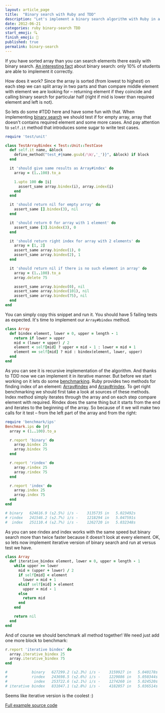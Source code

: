 ```yaml
---
layout: article_page
title:  "Binary search with Ruby and TDD"
description: "Let's implement a binary search algorithm with Ruby in a TDD fashion, add a bunch of different implementations and benchmark them."
date: 2012-06-21
categories: ruby binary-search TDD
start_emoji: 🔍
finish_emoji: 💎
published: true
permalink: binary-search
---
```


If you have sorted array than you can search elements there easily with binary search. [An interesting fact](http://en.wikipedia.org/wiki/Binary_search_algorithm#Implementation_issues) about binary search: only 10% of students are able to implement it correctly.

<!--more-->

How does it work? Since the array is sorted (from lowest to highest) on each step we can split array in two parts and than compare middle element with element we are looking for – returning element if they coincide and calling binary search for particular half (right if mid is lower than required element and left is not).

So lets do some #TDD here and have some fun with that. When implementing [binary search](http://en.wikipedia.org/wiki/Binary_search_algorithm) we should test if for empty array, array that doesn't contains required element and some more cases. And pay attention to `self.it` method that introduces some sugar to write test cases.

~~~ruby
require 'test/unit'

class TestArrayBindex < Test::Unit::TestCase
  def self.it name, &block
    define_method("test_#{name.gsub(/\W/,'_')}", &block) if block
  end

  it 'should give same results as Array#index' do
    array = (1..100).to_a

    1.upto 100 do |i|
      assert_same array.bindex(i), array.index(i)
    end
  end

  it 'should return nil for empty array' do
    assert_same [].bindex(3), nil
  end

  it 'should return 0 for array with 1 element' do
    assert_same [3].bindex(3), 0
  end

  it 'should return right index for array with 2 elements' do
    array = [1, 2]
    assert_same array.bindex(1), 0
    assert_same array.bindex(2), 1
  end

  it 'should return nil if there is no such element in array' do
    array = (1..100).to_a
    array.delete 75

    assert_same array.bindex(0), nil
    assert_same array.bindex(101), nil
    assert_same array.bindex(75), nil
  end
end
~~~

You can simply copy this snippet and run it. You should have 5 failing tests as expected. It's time to implement our `Array#bindex` method.

~~~ruby
class Array
  def bindex element, lower = 0, upper = length - 1
    return if lower > upper
    mid = (lower + upper) / 2
    element < self[mid] ? upper = mid - 1 : lower = mid + 1
    element == self[mid] ? mid : bindex(element, lower, upper)
  end
end
~~~

As you can see it is recursive implementation of the algorithm. And thanks to TDD now we can implement it in iterative manner. But before we start working on it lets do some [benchmarking](/ruby/benchmarking/2012/05/22/benchmarking-with-ruby/). Ruby provides two methods for finding index of an element: [Array#index](http://www.ruby-doc.org/core-1.9.3/Array.html#method-i-index) and [Array#rindex](http://www.ruby-doc.org/core-1.9.3/Array.html#method-i-rindex). To get right benchmarking we should first take a look at sources of these methods. Index method simply iterates through the array and on each step compare element with required. Rindex does the same thing but it starts from the end and iterates to the beginning of the array. So because of it we will make two calls for it test – from the left part of the array and from the right:

~~~ruby
require 'benchmark/ips'
Benchmark.ips do |r|
  array = (1..100).to_a

  r.report 'binary' do
    array.bindex 25
    array.bindex 75
  end

  r.report 'rindex' do
    array.rindex 25
    array.rindex 75
  end

  r.report 'index' do
    array.index 25
    array.index 75
  end
end

# binary   624616.9 (±2.5%) i/s -    3135735 in   5.023492s
# rindex   241546.2 (±2.7%) i/s -    1218294 in   5.047591s
#  index   251110.4 (±2.7%) i/s -    1262720 in   5.032348s
~~~

As you can see rindex and index works with the same speed but binary search more than twice faster because it doesn't look at every element. OK, so lets now implement iterative version of binary search and run at versus test we have.

~~~ruby
class Array
  def iterative_bindex element, lower = 0, upper = length - 1
    while upper >= lower
      mid = (upper + lower) / 2
      if self[mid] < element
        lower = mid + 1
      elsif self[mid] > element
        upper = mid - 1
      else
        return mid
      end
    end

    return nil
  end
end
~~~

And of course we should benchmark all method together! We need just add one more block to benchmark:

~~~ruby
r.report 'iterative bindex' do
  array.iterative_bindex 25
  array.iterative_bindex 75
end

#           binary   627299.2 (±2.3%) i/s -    3159927 in   5.040178s
#           rindex   243698.5 (±2.6%) i/s -    1229886 in   5.050344s
#            index   253722.6 (±2.1%) i/s -    1274260 in   5.024520s
# iterative bindex   831047.1 (±2.8%) i/s -    4182057 in   5.036514s
~~~

Seems like iterative version is the coolest :)

[Full example source code](https://gist.github.com/2966938)
